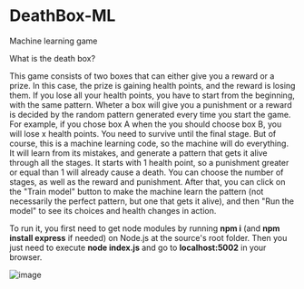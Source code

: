 # DeathBox-ML
Machine learning game 

What is the death box?

This game consists of two boxes that can either give you a reward or a prize. In this case, the prize is gaining health points, and the reward is losing them. If you lose all your health points, you have to start from the beginning, with the same pattern. Wheter a box will give you a punishment or a reward is decided by the random pattern generated every time you start the game. For example, if you chose box A when the you should choose box B, you will lose x health points. You need to survive until the final stage. But of course, this is a machine learning code, so the machine will do everything. It will learn from its mistakes, and generate a pattern that gets it alive through all the stages. It starts with 1 health point, so a punishment greater or equal than 1 will already cause a death. You can choose the number of stages, as well as the reward and punishment. After that, you can click on the "Train model" button to make the machine learn the pattern (not necessarily the perfect pattern, but one that gets it alive), and then "Run the model" to see its choices and health changes in action.

To run it, you first need to get node modules by running **npm i** (and **npm install express** if needed) on Node.js at the source's root folder. Then you just need to execute     **node index.js** and go to **localhost:5002** in your browser.

![image](https://user-images.githubusercontent.com/106636721/184276974-e6793fd1-501d-4d84-9550-8e0968a18311.png)
